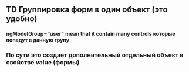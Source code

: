 ## TD Группировка форм в один объект (это удобно)

#### ngModelGroup="user"   mean that it contain many controls которые попадут в данную групу

### По сути это создает дополнительный отдельный объект в свойстве value (формы)



